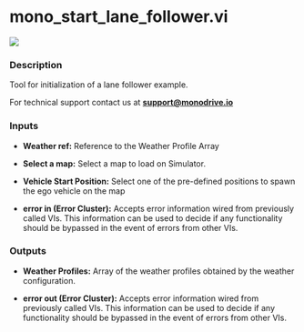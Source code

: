 # mono_start_lane_follower.vi

<p class="img_container">
<img class="lg_img" src="../mono_start_lane_follower.png"/>
</p>

### Description

Tool for initialization of a lane follower example.

For technical support contact us at <b>support@monodrive.io</b> 

### Inputs

- **Weather ref:**  Reference to the Weather Profile Array

- **Select a map:**  Select a map to load on Simulator.

- **Vehicle  Start Position:**  Select one of the pre-defined positions to spawn the ego vehicle on the map

- **error in (Error Cluster):** Accepts error information wired from previously called VIs. This information can be used to decide if any functionality should be bypassed in the event of errors from other VIs.

### Outputs

- **Weather Profiles:**  Array of the weather profiles obtained by the weather configuration.

- **error out (Error Cluster):** Accepts error information wired from previously called VIs. This information can be used to decide if any functionality should be bypassed in the event of errors from other VIs.

<p>&nbsp;</p>
